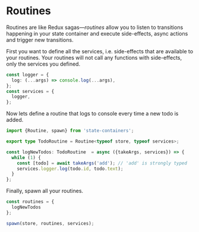 # Routines

Routines are like Redux sagas&mdash;*routines* allow you to listen to transitions happening
in your state container and execute side-effects, async actions and trigger new 
transitions.

First you want to define all the services, i.e. side-effects that are available to
your routines. Your routines will not call any functions with side-effects, only
the services you defined.

```ts
const logger = {
  log: (...args) => console.log(...args),
};
const services = {
  logger,
};
```

Now lets define a routine that logs to console every time a new todo is added.

```ts
import {Routine, spawn} from 'state-containers';

export type TodoRoutine = Routine<typeof store, typeof services>;

const logNewTodos: TodoRoutine  = async ({takeArgs, services}) => {
  while (1) {
    const [todo] = await takeArgs('add'); // 'add' is strongly typed
    services.logger.log(todo.id, todo.text);
  }
};
```

Finally, spawn all your routines.

```ts
const routines = {
  logNewTodos
};

spawn(store, routines, services);
```
